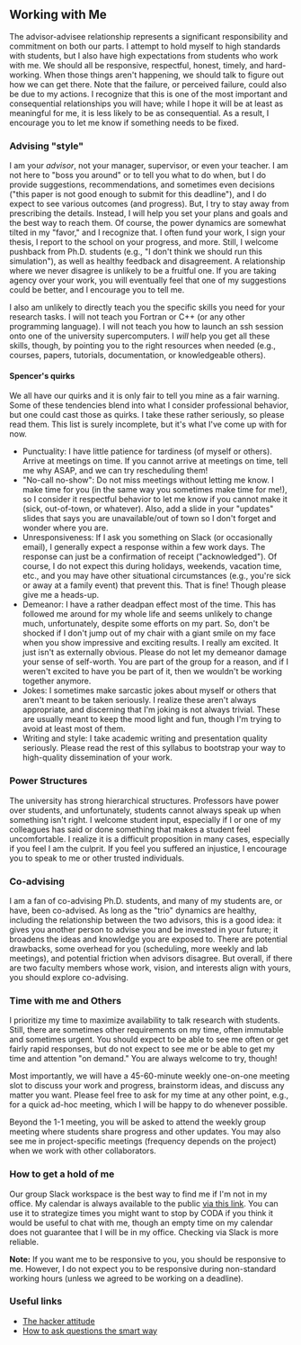 ## Working with Me

The advisor-advisee relationship represents a significant responsibility and commitment on both our parts.
I attempt to hold myself to high standards with students, but I also have high expectations from students who work with me.
We should all be responsive, respectful, honest, timely, and hard-working.
When those things aren't happening, we should talk to figure out how we can get there.
Note that the failure, or perceived failure, could also be due to my actions.
I recognize that this is one of the most important and consequential relationships you will have; while I hope it will be at least as meaningful for me, it is less likely to be as consequential.
As a result, I encourage you to let me know if something needs to be fixed.

### Advising "style"

I am your _advisor_, not your manager, supervisor, or even your teacher.
I am not here to "boss you around" or to tell you what to do when, but I do provide suggestions, recommendations, and sometimes even decisions ("this paper is not good enough to submit for this deadline"), and I do expect to see various outcomes (and progress). 
But, I try to stay away from prescribing the details.
Instead, I will help you set your plans and goals and the best way to reach them.
Of course, the power dynamics are somewhat tilted in my "favor," and I recognize that. 
I often fund your work, I sign your thesis, I report to the school on your progress, and more.
Still, I welcome pushback from Ph.D. students (e.g., "I don't think we should run this simulation"), as well as healthy feedback and disagreement.
A relationship where we never disagree is unlikely to be a fruitful one. 
If you are taking agency over your work, you will eventually feel that one of my suggestions could be better, and I encourage you to tell me.

I also am unlikely to directly teach you the specific skills you need for your research tasks.
I will not teach you Fortran or C++ (or any other programming language).
I will not teach you how to launch an ssh session onto one of the university supercomputers.
I _will_ help you get all these skills, though, by pointing you to the right resources when needed (e.g., courses, papers, tutorials, documentation, or knowledgeable others).

#### Spencer's quirks

We all have our quirks and it is only fair to tell you mine as a fair warning.
Some of these tendencies blend into what I consider professional behavior, but one could cast those as quirks.
I take these rather seriously, so please read them.
This list is surely incomplete, but it's what I've come up with for now.
* Punctuality: I have little patience for tardiness (of myself or others). Arrive at meetings on time. If you cannot arrive at meetings on time, tell me why ASAP, and we can try rescheduling them!
* "No-call no-show": Do not miss meetings without letting me know. I make time for you (in the same way you sometimes make time for me!), so I consider it respectful behavior to let me know if you cannot make it (sick, out-of-town, or whatever). Also, add a slide in your "updates" slides that says you are unavailable/out of town so I don't forget and wonder where you are.
* Unresponsiveness: If I ask you something on Slack (or occasionally email), I generally expect a response within a few work days. The response can just be a confirmation of receipt ("acknowledged"). Of course, I do not expect this during holidays, weekends, vacation time, etc., and you may have other situational circumstances (e.g., you're sick or away at a family event) that prevent this. That is fine! Though please give me a heads-up.
* Demeanor: I have a rather deadpan effect most of the time. This has followed me around for my whole life and seems unlikely to change much, unfortunately, despite some efforts on my part. So, don't be shocked if I don't jump out of my chair with a giant smile on my face when you show impressive and exciting results. I really am excited. It just isn't as externally obvious. Please do not let my demeanor damage your sense of self-worth. You are part of the group for a reason, and if I weren't excited to have you be part of it, then we wouldn't be working together anymore.
* Jokes: I sometimes make sarcastic jokes about myself or others that aren't meant to be taken seriously. I realize these aren't always appropriate, and discerning that I'm joking is not always trivial. These are usually meant to keep the mood light and fun, though I'm trying to avoid at least most of them.
* Writing and style: I take academic writing and presentation quality seriously. Please read the rest of this syllabus to bootstrap your way to high-quality dissemination of your work. 

### Power Structures

The university has strong hierarchical structures.
Professors have power over students, and unfortunately, students cannot always speak up when something isn't right.
I welcome student input, especially if I or one of my colleagues has said or done something that makes a student feel uncomfortable.
I realize it is a difficult proposition in many cases, especially if you feel I am the culprit.
If you feel you suffered an injustice, I encourage you to speak to me or other trusted individuals.

### Co-advising

I am a fan of co-advising Ph.D. students, and many of my students are, or have, been co-advised.
As long as the "trio" dynamics are healthy, including the relationship between the two advisors, this is a good idea: it gives you another person to advise you and be invested in your future; it broadens the ideas and knowledge you are exposed to.
There are potential drawbacks, some overhead for you (scheduling, more weekly and lab meetings), and potential friction when advisors disagree.
But overall, if there are two faculty members whose work, vision, and interests align with yours, you should explore co-advising.

### Time with me and Others

I prioritize my time to maximize availability to talk research with students.
Still, there are sometimes other requirements on my time, often immutable and sometimes urgent.
You should expect to be able to see me often or get fairly rapid responses, but do not expect to see me or be able to get my time and attention "on demand."
You are always welcome to try, though!

Most importantly, we will have a 45-60-minute weekly one-on-one meeting slot to discuss your work and progress, brainstorm ideas, and discuss any matter you want.
Please feel free to ask for my time at any other point, e.g., for a quick ad-hoc meeting, which I will be happy to do whenever possible.

Beyond the 1-1 meeting, you will be asked to attend the weekly group meeting where students share progress and other updates.
You may also see me in project-specific meetings (frequency depends on the project) when we work with other collaborators.

### How to get a hold of me

Our group Slack workspace is the best way to find me if I'm not in my office.
My calendar is always available to the public [via this link](https://outlook.office365.com/calendar/published/89a8b6b3591343ecb432e9a56a04e5f3@gatech.edu/8133a21aea4c4970b3049d3fffee2c066536954178697437005/calendar.html).
You can use it to strategize times you might want to stop by CODA if you think it would be useful to chat with me, though an empty time on my calendar does not guarantee that I will be in my office.
Checking via Slack is more reliable.

__Note:__ If you want me to be responsive to you, you should be responsive to me.
However, I do not expect you to be responsive during non-standard working hours (unless we agreed to be working on a deadline).

### Useful links

* [The hacker attitude](http://www.catb.org/~esr/faqs/hacker-howto.html#attitude)
* [How to ask questions the smart way](http://www.catb.org/~esr/faqs/smart-questions.html)

